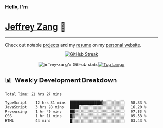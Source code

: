 
### Hello, I'm 
# [Jeffrey Zang](https://www.linkedin.com/in/jeffreyzang/) 🦀

---

Check out notable [projects](https://jeffz.dev/projects) and my [resume](https://jeffz.dev/resume) on my [personal website](https://jeffz.dev/).

<div align = 'center'>

[![GitHub Streak](https://github-readme-streak-stats.herokuapp.com/?user=jeffrey-zang&theme=tokyonight)](https://git.io/streak-stats)
<br></br>
![jeffrey-zang's GitHub stats](https://github-readme-stats.vercel.app/api?username=jeffrey-zang&show_icons=true&theme=tokyonight&hide_rank=true&hide=stars) 
[![Top Langs](https://github-readme-stats.vercel.app/api/top-langs/?username=jeffrey-zang&hide=ShaderLab,HLSL&layout=compact&theme=tokyonight)](https://github.com/anuraghazra/github-readme-stats)

</div>

## 📊 &nbsp;Weekly Development Breakdown
<!--START_SECTION:waka-->

```txt
Total Time: 21 hrs 27 mins

TypeScript    12 hrs 31 mins  ██████████████▓░░░░░░░░░░   58.33 %
JavaScript    3 hrs 28 mins   ████░░░░░░░░░░░░░░░░░░░░░   16.20 %
Processing    1 hr 40 mins    ██░░░░░░░░░░░░░░░░░░░░░░░   07.83 %
CSS           1 hr 11 mins    █▒░░░░░░░░░░░░░░░░░░░░░░░   05.53 %
HTML          44 mins         █░░░░░░░░░░░░░░░░░░░░░░░░   03.43 %
```

<!--END_SECTION:waka-->

